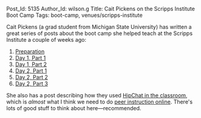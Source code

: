 Post_Id: 5135
Author_Id: wilson.g
Title: Cait Pickens on the Scripps Institute Boot Camp
Tags: boot-camp, venues/scripps-institute

<p>Cait Pickens (a grad student from Michigan State University) has written a great series of posts about the boot camp she helped teach at the Scripps Institute a couple of weeks ago:</p>
<ol>
<li><a href="http://michigancomputes.wordpress.com/2012/11/18/software-carpentry-the-preparation/">Preparation</a></li>
<li><a href="http://michigancomputes.wordpress.com/2012/11/24/software-carpentry-day-1-part-1/">Day 1, Part 1</a></li>
<li><a href="http://michigancomputes.wordpress.com/2012/11/24/630/">Day 1, Part 2</a></li>
<li><a href="http://michigancomputes.wordpress.com/2012/11/24/software-carpentry-day-2-part-1/">Day 2, Part 1</a></li>
<li><a href="http://michigancomputes.wordpress.com/2012/11/24/software-carpentry-day-2-part-2/">Day 2, Part 2</a></li>
<li><a href="http://michigancomputes.wordpress.com/2012/11/24/software-carpentry-day-2-part-3/">Day 2, Part 3</a></li>
</ol>
<p>She also has a post describing how they used <a href="http://michigancomputes.wordpress.com/2012/11/24/hipchat-in-the-classroom/">HipChat in the classroom</a>, which is <em>almost</em> what I think we need to do <a href="{{root_path}}/blog/2012/11/the-tool-i-think-we-need-to-do-peer-instruction-online.html">peer instruction online</a>. There's lots of good stuff to think about here&mdash;recommended.</p>
